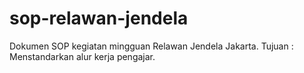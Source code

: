 # sop-relawan-jendela
Dokumen SOP kegiatan mingguan Relawan Jendela Jakarta. Tujuan : Menstandarkan alur kerja pengajar.
